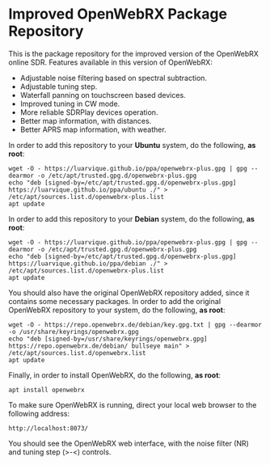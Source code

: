 # Improved OpenWebRX Package Repository
This is the package repository for the improved version of the OpenWebRX online SDR. Features available in this version of OpenWebRX:
* Adjustable noise filtering based on spectral subtraction.
* Adjustable tuning step.
* Waterfall panning on touchscreen based devices.
* Improved tuning in CW mode.
* More reliable SDRPlay devices operation.
* Better map information, with distances.
* Better APRS map information, with weather.

In order to add this repository to your **Ubuntu** system, do the following, **as root**:

    wget -O - https://luarvique.github.io/ppa/openwebrx-plus.gpg | gpg --dearmor -o /etc/apt/trusted.gpg.d/openwebrx-plus.gpg
    echo "deb [signed-by=/etc/apt/trusted.gpg.d/openwebrx-plus.gpg] https://luarvique.github.io/ppa/ubuntu ./" > /etc/apt/sources.list.d/openwebrx-plus.list
    apt update

In order to add this repository to your **Debian** system, do the following, **as root**:

    wget -O - https://luarvique.github.io/ppa/openwebrx-plus.gpg | gpg --dearmor -o /etc/apt/trusted.gpg.d/openwebrx-plus.gpg
    echo "deb [signed-by=/etc/apt/trusted.gpg.d/openwebrx-plus.gpg] https://luarvique.github.io/ppa/debian ./" > /etc/apt/sources.list.d/openwebrx-plus.list
    apt update

You should also have the original OpenWebRX repository added, since it contains some necessary packages. In order to add the original OpenWebRX repository to your system, do the following, **as root**:

    wget -O - https://repo.openwebrx.de/debian/key.gpg.txt | gpg --dearmor -o /usr/share/keyrings/openwebrx.gpg
    echo "deb [signed-by=/usr/share/keyrings/openwebrx.gpg] https://repo.openwebrx.de/debian/ bullseye main" > /etc/apt/sources.list.d/openwebrx.list
    apt update

Finally, in order to install OpenWebRX, do the following, **as root**:

    apt install openwebrx

To make sure OpenWebRX is running, direct your local web browser to the following address:

    http://localhost:8073/
    
You should see the OpenWebRX web interface, with the noise filter (NR) and tuning step (>-<) controls.
